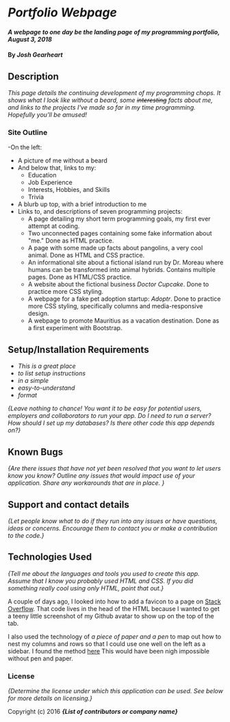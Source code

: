 # _Portfolio Webpage_

#### _A webpage to one day be the landing page of my programming portfolio, August 3, 2018_

#### By _Josh Gearheart_

## Description

_This page details the continuing development of my programming chops.  It shows what I look like without a beard, some ~~interesting~~ facts about me, and links to the projects I've made so far in my time programming.  Hopefully you'll be amused!_

### Site Outline
-On the left:
  - A picture of me without a beard
  - And below that, links to my:
    - Education
    - Job Experience
    - Interests, Hobbies, and Skills
    - Trivia
- A blurb up top, with a brief introduction to me
- Links to, and descriptions of seven programming projects:
  - A page detailing my short term programming goals, my first ever attempt at coding.
  - Two unconnected pages containing some fake information about "me."  Done as HTML practice.
  - A page with some made up facts about pangolins, a very cool animal.  Done as HTML and CSS practice.
  - An informational site about a fictional island run by Dr. Moreau where humans can be transformed into animal hybrids.  Contains multiple pages.  Done as HTML/CSS practice.
  - A website about the fictional business _Doctor Cupcake_.  Done to practice more CSS styling.
  - A webpage for a fake pet adoption startup: _Adoptr_.  Done to practice more CSS styling, specifically columns and media-responsive design.
  - A webpage to promote Mauritius as a vacation destination.  Done as a first experiment with Bootstrap.


## Setup/Installation Requirements

* _This is a great place_
* _to list setup instructions_
* _in a simple_
* _easy-to-understand_
* _format_

_{Leave nothing to chance! You want it to be easy for potential users, employers and collaborators to run your app. Do I need to run a server? How should I set up my databases? Is there other code this app depends on?}_

## Known Bugs

_{Are there issues that have not yet been resolved that you want to let users know you know?  Outline any issues that would impact use of your application.  Share any workarounds that are in place. }_

## Support and contact details

_{Let people know what to do if they run into any issues or have questions, ideas or concerns.  Encourage them to contact you or make a contribution to the code.}_

## Technologies Used

_{Tell me about the languages and tools you used to create this app. Assume that I know you probably used HTML and CSS. If you did something really cool using only HTML, point that out.}_

A couple of days ago, I looked into how to add a favicon to a page on [Stack Overflow](https://stackoverflow.com/questions/9943771/adding-a-favicon-to-a-static-html-page).  That code lives in the head of the HTML because I wanted to get a teeny little screenshot of my Github avatar to show up on the top of the tab.

I also used the technology of _a piece of paper and a pen_ to map out how to nest my columns and rows so that I could use one well on the left as a sidebar.  I found the method [here](https://stackoverflow.com/questions/16390370/how-can-i-get-a-bootstrap-column-to-span-multiple-rows?rq=1) This would have been nigh impossible without pen and paper.

### License

*{Determine the license under which this application can be used.  See below for more details on licensing.}*

Copyright (c) 2016 **_{List of contributors or company name}_**
